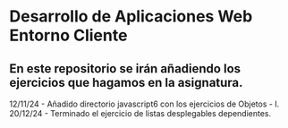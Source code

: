 # Desarrollo de Aplicaciones Web Entorno Cliente

## En este repositorio se irán añadiendo los ejercicios que hagamos en la asignatura.

12/11/24 - Añadido directorio javascript6 con los ejercicios de Objetos - I.
20/12/24 - Terminado el ejercicio de listas desplegables dependientes.